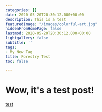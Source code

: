 ```yaml
---
categories: []
date: 2020-05-20T20:30:12.000+00:00
description: This is a test
featuredImage: "/images/colorful-art.jpg"
hiddenFromHomePage: false
lastmod: 2020-05-20T20:30:12.000+00:00
lightgallery: false
subtitle: ''
tags:
- My New Tag
title: Forestry Test
toc: false

---
```

# Wow, it's a test post!

[test](/images/2020-05-07-17-00-51.pdf)